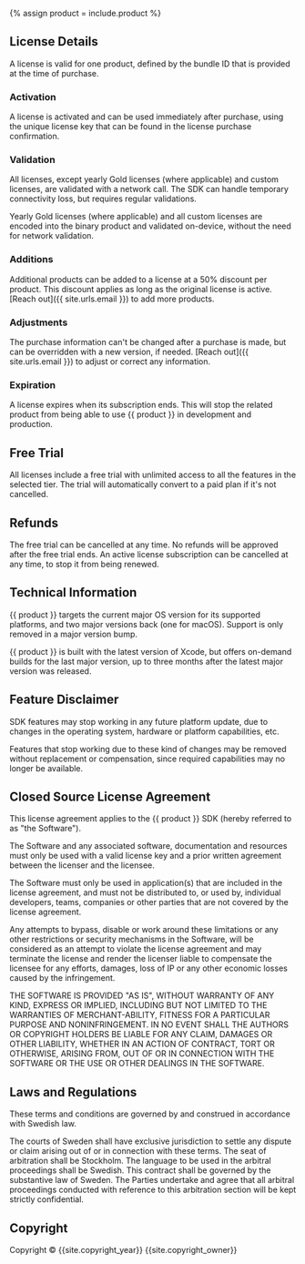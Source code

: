 {% assign product = include.product %}


## License Details

A license is valid for one product, defined by the bundle ID that is provided at the time of purchase.


### Activation

A license is activated and can be used immediately after purchase, using the unique license key that can be found in the license purchase confirmation.


### Validation

All licenses, except yearly Gold licenses (where applicable) and custom licenses, are validated with a network call. The SDK can handle temporary connectivity loss, but requires regular validations.

Yearly Gold licenses (where applicable) and all custom licenses are encoded into the binary product and validated on-device, without the need for network validation.


### Additions

Additional products can be added to a license at a 50% discount per product. This discount applies as long as the original license is active. [Reach out]({{ site.urls.email }}) to add more products.


### Adjustments

The purchase information can't be changed after a purchase is made, but can be overridden with a new version, if needed. [Reach out]({{ site.urls.email }}) to adjust or correct any information.


### Expiration

A license expires when its subscription ends. This will stop the related product from being able to use {{ product }} in development and production.



## Free Trial

All licenses include a free trial with unlimited access to all the features in the selected tier. The trial will automatically convert to a paid plan if it's not cancelled.



## Refunds

The free trial can be cancelled at any time. No refunds will be approved after the free trial ends. An active license subscription can be cancelled at any time, to stop it from being renewed.



## Technical Information

{{ product }} targets the current major OS version for its supported platforms, and two major versions back (one for macOS). Support is only removed in a major version bump.

{{ product }} is built with the latest version of Xcode, but offers on-demand builds for the last major version, up to three months after the latest major version was released. 


## Feature Disclaimer

SDK features may stop working in any future platform update, due to changes in the operating system, hardware or platform capabilities, etc.

Features that stop working due to these kind of changes may be removed without replacement or compensation, since required capabilities may no longer be available.



## Closed Source License Agreement

This license agreement applies to the {{ product }} SDK (hereby referred to as "the Software").

The Software and any associated software, documentation and resources  must only be used with a valid license key and a prior written agreement between the licenser and the licensee.

The Software must only be used in application(s) that are included in the license agreement, and must not be distributed to, or used by, individual developers, teams, companies or other parties that are not covered by the license agreement.

Any attempts to bypass, disable or work around these limitations or any other restrictions or security mechanisms in the Software, will be considered as an attempt to violate the license agreement and may terminate the license and render the licenser liable to compensate the licensee for any efforts, damages, loss of IP or any other economic losses caused by the infringement.

THE SOFTWARE IS PROVIDED "AS IS", WITHOUT WARRANTY OF ANY KIND, EXPRESS OR IMPLIED, INCLUDING BUT NOT LIMITED TO THE WARRANTIES OF MERCHANT-ABILITY, FITNESS FOR A PARTICULAR PURPOSE AND NONINFRINGEMENT. IN NO EVENT SHALL THE AUTHORS OR COPYRIGHT HOLDERS BE LIABLE FOR ANY CLAIM, DAMAGES OR OTHER LIABILITY, WHETHER IN AN ACTION OF CONTRACT, TORT OR OTHERWISE, ARISING FROM, OUT OF OR IN CONNECTION WITH THE SOFTWARE OR THE USE OR OTHER DEALINGS IN THE SOFTWARE.



## Laws and Regulations

These terms and conditions are governed by and construed in accordance with Swedish law.

The courts of Sweden shall have exclusive jurisdiction to settle any dispute or claim arising out of or in connection with these terms. The seat of arbitration shall be Stockholm. The language to be used in the arbitral proceedings shall be Swedish. This contract shall be governed by the substantive law of Sweden. The Parties undertake and agree that all arbitral proceedings conducted with reference to this arbitration section will be kept strictly confidential.



## Copyright

Copyright © {{site.copyright_year}} {{site.copyright_owner}}